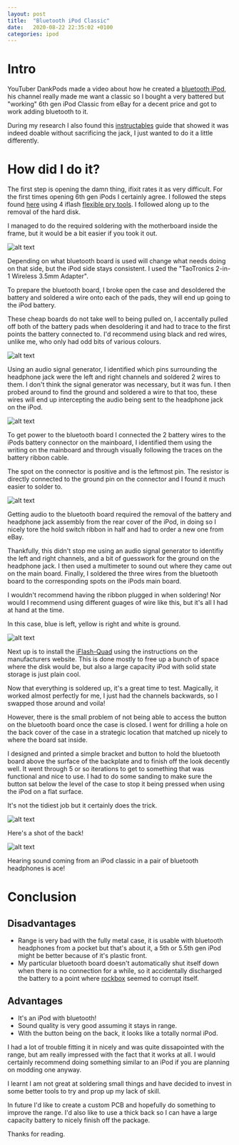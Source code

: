 ```yaml
---
layout: post
title:  "Bluetooth iPod Classic"
date:   2020-08-22 22:35:02 +0100
categories: ipod
---
```


# Intro

YouTuber DankPods made a video about how he created a [bluetooth iPod](https://youtu.be/f4c5wxGbivY), his channel really made me want a classic so I bought a very battered but "working" 6th gen iPod Classic from eBay for a decent price and got to work adding bluetooth to it. 

During my research I also found this [instructables](https://www.instructables.com/id/Bluetooth-IPod-Classic/) guide that showed it was indeed doable without sacrificing the jack, I just wanted to do it a little differently.

# How did I do it?

  The first step is opening the damn thing, ifixit rates it as very difficult. For the first times opening 6th gen iPods I certainly agree. I followed the steps found [here](https://www.ifixit.com/Guide/iPod+Classic+Hard+Drive+Replacement/564) using 4 iflash [flexible pry tools](https://www.iflash.xyz/store/flexible-pry-tool/). I followed along up to the removal of the hard disk.

  I managed to do the required soldering with the motherboard inside the frame, but it would be a bit easier if you took it out.

  ![alt text](/static/bluetooth-ipod/overview.jpg "Overview of the iPod without disk installed.")

  Depending on what bluetooth board is used will change what needs doing on that side, but the iPod side stays consistent. I used the "TaoTronics 2-in-1 Wireless 3.5mm Adapter".

  To prepare the bluetooth board, I broke open the case and desoldered the battery and soldered a wire onto each of the pads, they will end up going to the iPod battery. 
  
  These cheap boards do not take well to being pulled on, I accentally pulled off both of the battery pads when desoldering it and had to trace to the first points the battery connected to. I'd recommend using black and red wires, unlike me, who only had odd bits of various colours.

  ![alt text](/static/bluetooth-ipod/bluetooth-power.jpg "Please don't mention my poor soldering job.")

  Using an audio signal generator, I identified which pins surrounding the headphone jack were the left and right channels and soldered 2 wires to them. I don't think the signal generator was necessary, but it was fun. I then probed around to find the ground and soldered a wire to that too, these wires will end up intercepting the audio being sent to the headphone jack on the iPod. 

  ![alt text](/static/bluetooth-ipod/bluetooth-sound.jpg "Seriously, no judging!!!")

  To get power to the bluetooth board I connected the 2 battery wires to the iPods battery connector on the mainboard, I identified them using the writing on the mainboard and through visually following the traces on the battery ribbon cable.

  The spot on the connector is positive and is the leftmost pin. The resistor is directly connected to the ground pin on the connector and I found it much easier to solder to.

  ![alt text](/static/bluetooth-ipod/power-post-solder.jpg "This one was actually pretty hard. It turned out alright though.")

  Getting audio to the bluetooth board required the removal of the battery and headphone jack assembly from the rear cover of the iPod, in doing so I nicely tore the hold switch ribbon in half and had to order a new one from eBay. 
  
  Thankfully, this didn't stop me using an audio signal generator to identifiy the left and right channels, and a bit of guesswork for the ground on the headphone jack. I then used a multimeter to sound out where they came out on the main board. Finally, I soldered the three wires from the bluetooth board to the corresponding spots on the iPods main board.

  I wouldn't recommend having the ribbon plugged in when soldering! Nor would I recommend using different guages of wire like this, but it's all I had at hand at the time.
  
  In this case, blue is left, yellow is right and white is ground.

  ![alt text](/static/bluetooth-ipod/sound-post-solder.jpg "The photo looks worse than it does in person, I swear.")

  Next up is to install the [iFlash-Quad](https://www.iflash.xyz/store/iflash-quad/) using the instructions on the manufacturers website. This is done mostly to free up a bunch of space where the disk would be, but also a large capacity iPod with solid state storage is just plain cool.

  Now that everything is soldered up, it's a great time to test. Magically, it worked almost perfectly for me, I just had the channels backwards, so I swapped those around and voila! 
  
  However, there is the small problem of not being able to access the button on the bluetooth board once the case is closed. I went for drilling a hole on the back cover of the case in a strategic location that matched up nicely to where the board sat inside.

  I designed and printed a simple bracket and button to hold the bluetooth board above the surface of the backplate and to finish off the look decently well. It went through 5 or so iterations to get to something that was functional and nice to use. I had to do some sanding to make sure the button sat below the level of the case to stop it being pressed when using the iPod on a flat surface.

  It's not the tidiest job but it certainly does the trick.

  ![alt text](/static/bluetooth-ipod/final-product.jpg "A surprisingly clean install, but it still leaves a lot to be desired.")

  Here's a shot of the back!

  ![alt text](/static/bluetooth-ipod/final-back.jpg "It's not closed because I destroyed one of the frame rails opening it to take these photos.")
  
  Hearing sound coming from an iPod classic in a pair of bluetooth headphones is ace!

# Conclusion

## Disadvantages

  * Range is very bad with the fully metal case, it is usable with bluetooth headphones from a pocket but that's about it, a 5th or 5.5th gen iPod might be better because of it's plastic front.
  * My particular bluetooth board doesn't automatically shut itself down when there is no connection for a while, so it accidentally discharged the battery to a point where [rockbox](https://www.rockbox.org/) seemed to corrupt itself.

## Advantages

  * It's an iPod with bluetooth!
  * Sound quality is very good assuming it stays in range.
  * With the button being on the back, it looks like a totally normal iPod.

I had a lot of trouble fitting it in nicely and was quite dissapointed with the range, but am really impressed with the fact that it works at all. I would certainly recommend doing something similar to an iPod if you are planning on modding one anyway.

I learnt I am not great at soldering small things and have decided to invest in some better tools to try and prop up my lack of skill.

In future I'd like to create a custom PCB and hopefully do something to improve the range. I'd also like to use a thick back so I can have a large capacity battery to nicely finish off the package.

Thanks for reading.